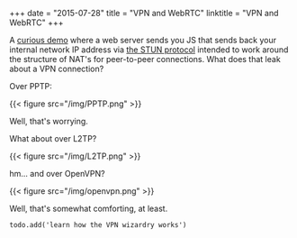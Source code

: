 +++
date = "2015-07-28"
title = "VPN and WebRTC"
linktitle = "VPN and WebRTC"
+++

A [curious demo](https://www.privacytools.io/webrtc.html) where a web server sends you JS that sends back your internal network IP address via [the STUN protocol](https://en.wikipedia.org/wiki/STUN) intended to work around the structure of NAT's for peer-to-peer connections. What does that leak about a VPN connection?

Over PPTP:

{{< figure src="/img/PPTP.png" >}}

Well, that's worrying.

What about over L2TP?

{{< figure src="/img/L2TP.png" >}}

hm... and over OpenVPN?

{{< figure src="/img/openvpn.png" >}}

Well, that's somewhat comforting, at least.

`todo.add('learn how the VPN wizardry works')`
